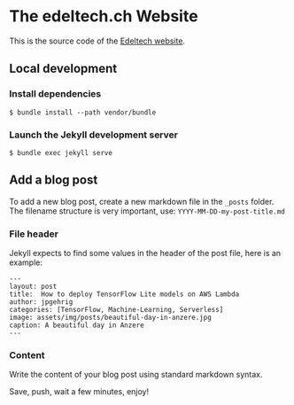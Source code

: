 
The edeltech.ch Website
===

This is the source code of the [Edeltech website](http://www.edeltech.ch).

## Local development

### Install dependencies

    $ bundle install --path vendor/bundle


### Launch the Jekyll development server

    $ bundle exec jekyll serve


## Add a blog post

To add a new blog post, create a new markdown file in the `_posts` folder. The filename structure is very important, use: `YYYY-MM-DD-my-post-title.md`

### File header

Jekyll expects to find some values in the header of the post file, here is an example:

    ---
    layout: post
    title:  How to deploy TensorFlow Lite models on AWS Lambda
    author: jpgehrig
    categories: [TensorFlow, Machine-Learning, Serverless]
    image: assets/img/posts/beautiful-day-in-anzere.jpg
    caption: A beautiful day in Anzere
    ---

### Content

Write the content of your blog post using standard markdown syntax.


Save, push, wait a few minutes, enjoy!
